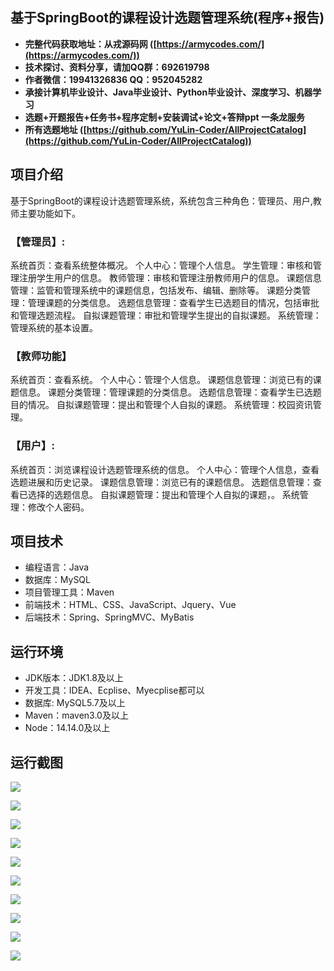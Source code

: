 ## 基于SpringBoot的课程设计选题管理系统(程序+报告)

- <b>完整代码获取地址：从戎源码网 ([https://armycodes.com/](https://armycodes.com/))</b>
- <b>技术探讨、资料分享，请加QQ群：692619798</b> 
- <b>作者微信：19941326836  QQ：952045282</b> 
- <b>承接计算机毕业设计、Java毕业设计、Python毕业设计、深度学习、机器学习</b>
- <b>选题+开题报告+任务书+程序定制+安装调试+论文+答辩ppt 一条龙服务</b>
- <b>所有选题地址 ([https://github.com/YuLin-Coder/AllProjectCatalog](https://github.com/YuLin-Coder/AllProjectCatalog)) </b>

## 项目介绍
基于SpringBoot的课程设计选题管理系统，系统包含三种角色：管理员、用户,教师主要功能如下。

### 【管理员】:
系统首页：查看系统整体概况。
个人中心：管理个人信息。
学生管理：审核和管理注册学生用户的信息。
教师管理：审核和管理注册教师用户的信息。
课题信息管理：监管和管理系统中的课题信息，包括发布、编辑、删除等。
课题分类管理：管理课题的分类信息。
选题信息管理：查看学生已选题目的情况，包括审批和管理选题流程。
自拟课题管理：审批和管理学生提出的自拟课题。
系统管理：管理系统的基本设置。

### 【教师功能】
系统首页：查看系统。
个人中心：管理个人信息。
课题信息管理：浏览已有的课题信息。
课题分类管理：管理课题的分类信息。
选题信息管理：查看学生已选题目的情况。
自拟课题管理：提出和管理个人自拟的课题。
系统管理：校园资讯管理。

### 【用户】:
系统首页：浏览课程设计选题管理系统的信息。
个人中心：管理个人信息，查看选题进展和历史记录。
课题信息管理：浏览已有的课题信息。
选题信息管理：查看已选择的选题信息。
自拟课题管理：提出和管理个人自拟的课题，。
系统管理：修改个人密码。

## 项目技术
- 编程语言：Java
- 数据库：MySQL
- 项目管理工具：Maven
- 前端技术：HTML、CSS、JavaScript、Jquery、Vue
- 后端技术：Spring、SpringMVC、MyBatis

## 运行环境
- JDK版本：JDK1.8及以上
- 开发工具：IDEA、Ecplise、Myecplise都可以
- 数据库: MySQL5.7及以上
- Maven：maven3.0及以上
- Node：14.14.0及以上

## 运行截图
![](screenshot/1.png)

![](screenshot/2.png)

![](screenshot/3.png)

![](screenshot/4.png)

![](screenshot/5.png)

![](screenshot/6.png)

![](screenshot/7.png)

![](screenshot/8.png)

![](screenshot/9.png)

![](screenshot/10.png)
